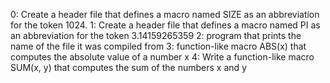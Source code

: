 0: Create a header file that defines a macro named SIZE as an abbreviation for the token 1024.
1: Create a header file that defines a macro named PI as an abbreviation for the token 3.14159265359
2: program that prints the name of the file it was compiled from
3: function-like macro ABS(x) that computes the absolute value of a number x
4: Write a function-like macro SUM(x, y) that computes the sum of the numbers x and y
